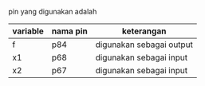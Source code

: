 pin yang digunakan adalah 

|variable| nama pin|keterangan|
|--------|---------|----------|
|f | p84|digunakan sebagai output|
|x1 | p68|digunakan sebagai input|
|x2 |p67|digunakan sebagai input|
